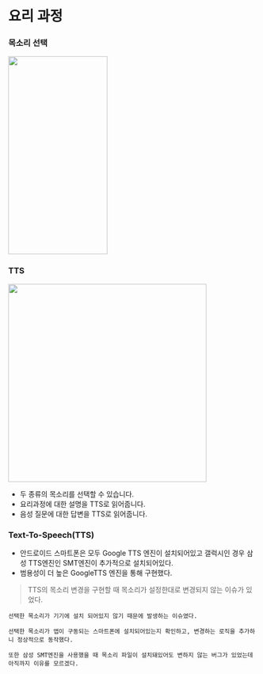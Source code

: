 # 요리 과정

### **목소리 선택**
<image width=200 height=400 src="https://user-images.githubusercontent.com/77010707/230302630-f728a7cd-426c-48a0-b8ed-c0b561f16e75.gif">
<br>

### **TTS**
<image width=400 src="https://user-images.githubusercontent.com/77010707/230301982-b46ee974-6b86-45dc-a424-034d80fe1171.gif
">

- 두 종류의 목소리를 선택할 수 있습니다.
- 요리과정에 대한 설명을 TTS로 읽어줍니다.
- 음성 질문에 대한 답변을 TTS로 읽어줍니다.

### **Text-To-Speech(TTS)**

- 안드로이드 스마트폰은 모두 Google TTS 엔진이 설치되어있고 갤럭시인 경우 삼성 TTS엔진인 SMT엔진이 추가적으로 설치되어있다.
- 범용성이 더 높은 GoogleTTS 엔진을 통해 구현했다.


> TTS의 목소리 변경을 구현할 때 목소리가 설정한대로 변경되지 않는 이슈가 있었다.

```
선택한 목소리가 기기에 설치 되어있지 않기 때문에 발생하는 이슈였다.

선택한 목소리가 앱이 구동되는 스마트폰에 설치되어있는지 확인하고, 변경하는 로직을 추가하니 정상적으로 동작했다.

또한 삼성 SMT엔진을 사용했을 때 목소리 파일이 설치돼있어도 변하지 않는 버그가 있었는데 아직까지 이유를 모르겠다.
```
